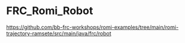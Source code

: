 # FRC_Romi_Robot


https://github.com/bb-frc-workshops/romi-examples/tree/main/romi-trajectory-ramsete/src/main/java/frc/robot


